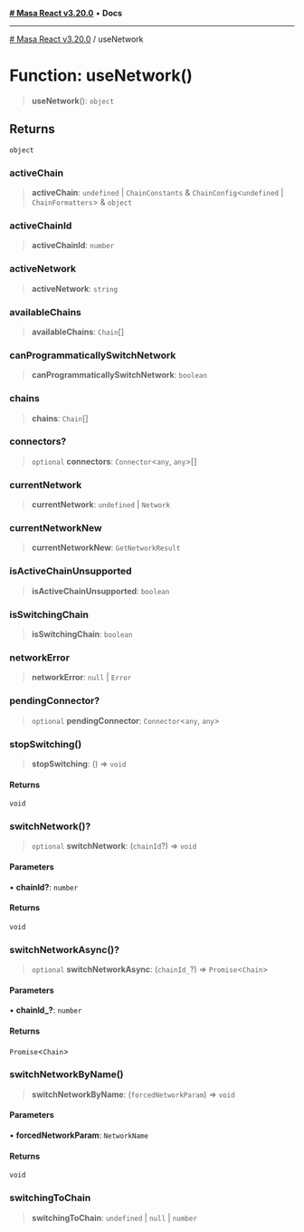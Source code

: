 [**# Masa React v3.20.0**](../README.md) • **Docs**

***

[# Masa React v3.20.0](../globals.md) / useNetwork

# Function: useNetwork()

> **useNetwork**(): `object`

## Returns

`object`

### activeChain

> **activeChain**: `undefined` \| `ChainConstants` & `ChainConfig`\<`undefined` \| `ChainFormatters`\> & `object`

### activeChainId

> **activeChainId**: `number`

### activeNetwork

> **activeNetwork**: `string`

### availableChains

> **availableChains**: `Chain`[]

### canProgrammaticallySwitchNetwork

> **canProgrammaticallySwitchNetwork**: `boolean`

### chains

> **chains**: `Chain`[]

### connectors?

> `optional` **connectors**: `Connector`\<`any`, `any`\>[]

### currentNetwork

> **currentNetwork**: `undefined` \| `Network`

### currentNetworkNew

> **currentNetworkNew**: `GetNetworkResult`

### isActiveChainUnsupported

> **isActiveChainUnsupported**: `boolean`

### isSwitchingChain

> **isSwitchingChain**: `boolean`

### networkError

> **networkError**: `null` \| `Error`

### pendingConnector?

> `optional` **pendingConnector**: `Connector`\<`any`, `any`\>

### stopSwitching()

> **stopSwitching**: () => `void`

#### Returns

`void`

### switchNetwork()?

> `optional` **switchNetwork**: (`chainId`?) => `void`

#### Parameters

• **chainId?**: `number`

#### Returns

`void`

### switchNetworkAsync()?

> `optional` **switchNetworkAsync**: (`chainId_`?) => `Promise`\<`Chain`\>

#### Parameters

• **chainId\_?**: `number`

#### Returns

`Promise`\<`Chain`\>

### switchNetworkByName()

> **switchNetworkByName**: (`forcedNetworkParam`) => `void`

#### Parameters

• **forcedNetworkParam**: `NetworkName`

#### Returns

`void`

### switchingToChain

> **switchingToChain**: `undefined` \| `null` \| `number`
